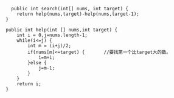 	  public int search(int[] nums, int target) {
		return help(nums,target)-help(nums,target-1);
    }

	public int help(int [] nums,int target) {
		int i = 0,j=nums.length-1;
		while(i<=j) {
			int m = (i+j)/2;
			if(nums[m]<=target) {		//要找第一个比target大的数。
				i=m+1;
			}else {
				j=m-1;
			}
		}
		return i;
	}
